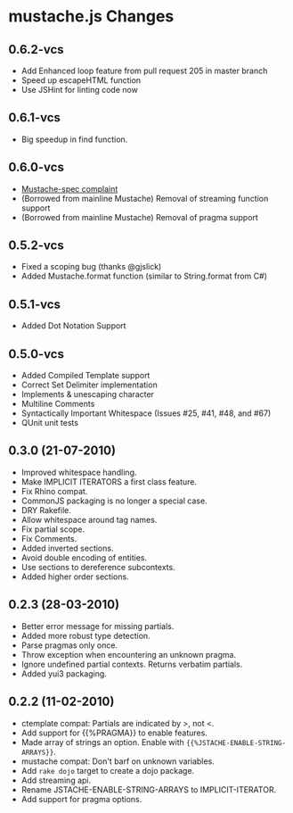 # mustache.js Changes

## 0.6.2-vcs

* Add Enhanced loop feature from pull request 205 in master branch
* Speed up escapeHTML function
* Use JSHint for linting code now

## 0.6.1-vcs

* Big speedup in find function.

## 0.6.0-vcs

* [Mustache-spec complaint](https://github.com/mustache/spec)
* (Borrowed from mainline Mustache) Removal of streaming function support
* (Borrowed from mainline Mustache) Removal of pragma support

## 0.5.2-vcs

* Fixed a scoping bug (thanks @gjslick)
* Added Mustache.format function (similar to String.format from C#)

## 0.5.1-vcs

* Added Dot Notation Support

## 0.5.0-vcs

* Added Compiled Template support
* Correct Set Delimiter implementation
* Implements & unescaping character
* Multiline Comments
* Syntactically Important Whitespace (Issues #25, #41, #48, and #67)
* QUnit unit tests

## 0.3.0 (21-07-2010)

* Improved whitespace handling.
* Make IMPLICIT ITERATORS a first class feature.
* Fix Rhino compat.
* CommonJS packaging is no longer a special case.
* DRY Rakefile.
* Allow whitespace around tag names.
* Fix partial scope.
* Fix Comments.
* Added inverted sections.
* Avoid double encoding of entities.
* Use sections to dereference subcontexts.
* Added higher order sections.


## 0.2.3 (28-03-2010)

* Better error message for missing partials.
* Added more robust type detection.
* Parse pragmas only once.
* Throw exception when encountering an unknown pragma.
* Ignore undefined partial contexts. Returns verbatim partials.
* Added yui3 packaging.


## 0.2.2 (11-02-2010)

* ctemplate compat: Partials are indicated by >, not <.
* Add support for {{%PRAGMA}} to enable features.
* Made array of strings an option. Enable with `{{%JSTACHE-ENABLE-STRING-ARRAYS}}`.
* mustache compat: Don't barf on unknown variables.
* Add `rake dojo` target to create a dojo package.
* Add streaming api.
* Rename JSTACHE-ENABLE-STRING-ARRAYS to IMPLICIT-ITERATOR.
* Add support for pragma options.
